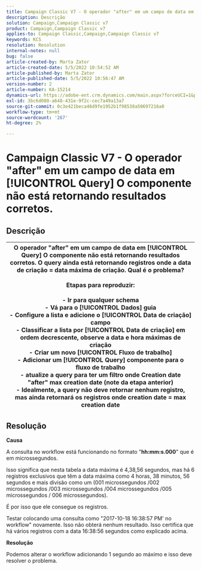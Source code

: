 ```yaml
---
title: Campaign Classic V7 - O operador "after" em um campo de data em [!UICONTROL Query] O componente não está retornando resultados corretos.
description: Descrição
solution: Campaign,Campaign Classic v7
product: Campaign,Campaign Classic v7
applies-to: Campaign Classic,Campaign,Campaign Classic v7
keywords: KCS
resolution: Resolution
internal-notes: null
bug: false
article-created-by: Marta Zator
article-created-date: 5/5/2022 10:54:52 AM
article-published-by: Marta Zator
article-published-date: 5/5/2022 10:56:47 AM
version-number: 2
article-number: KA-15214
dynamics-url: https://adobe-ent.crm.dynamics.com/main.aspx?forceUCI=1&pagetype=entityrecord&etn=knowledgearticle&id=2279a3c8-61cc-ec11-a7b5-6045bd00dbbc
exl-id: 3bc6d080-a648-431e-9f2c-cec7a49a13a7
source-git-commit: 0c3e421beca46d9fe1952b1f98538a50697216a0
workflow-type: tm+mt
source-wordcount: '267'
ht-degree: 2%

---
```


# Campaign Classic V7 - O operador &quot;after&quot; em um campo de data em [!UICONTROL Query] O componente não está retornando resultados corretos.

## Descrição



| O operador &quot;after&quot; em um campo de data em [!UICONTROL Query] O componente não está retornando resultados corretos. O query ainda está retornando registros onde a data de criação = data máxima de criação. Qual é o problema?<br><br><b>Etapas para reproduzir:</b><br><br>  - Ir para qualquer schema<br>  - Vá para o [!UICONTROL Dados] guia<br>  - Configure a lista e adicione o [!UICONTROL Data de criação] campo<br>  - Classificar a lista por [!UICONTROL Data de criação] em ordem decrescente, observe a data e hora máximas de criação<br>  - Criar um novo [!UICONTROL Fluxo de trabalho]<br>  - Adicionar um [!UICONTROL Query] componente para o fluxo de trabalho<br>  - atualize a query para ter um filtro onde Creation date &quot;after&quot; max creation date (note da etapa anterior)<br>  - Idealmente, a query não deve retornar nenhum registro, mas ainda retornará os registros onde creation date = max creation date |
| --- |



## Resolução


<b>Causa</b>

A consulta no workflow está funcionando no formato &quot;<b>hh:mm:s.000</b>&quot; que é em microssegundos.

Isso significa que nesta tabela a data máxima é 4,38,56 segundos, mas há 6 registros exclusivos que têm a data máxima como 4 horas, 38 minutos, 56 segundos e mais divisão como um (001 microssegundos /002 microssegundos /003 microssegundos /004 microssegundos /005 microssegundos / 006 microssegundos).

É por isso que ele consegue os registros.

Testar colocando uma consulta como &quot;2017-10-18 16:38:57 PM&#39; no workflow&quot; novamente. Isso não obterá nenhum resultado. Isso certifica que há vários registros com a data 16:38:56 segundos como explicado acima.

<b>Resolução</b>

Podemos alterar o workflow adicionando 1 segundo ao máximo e isso deve resolver o problema.
